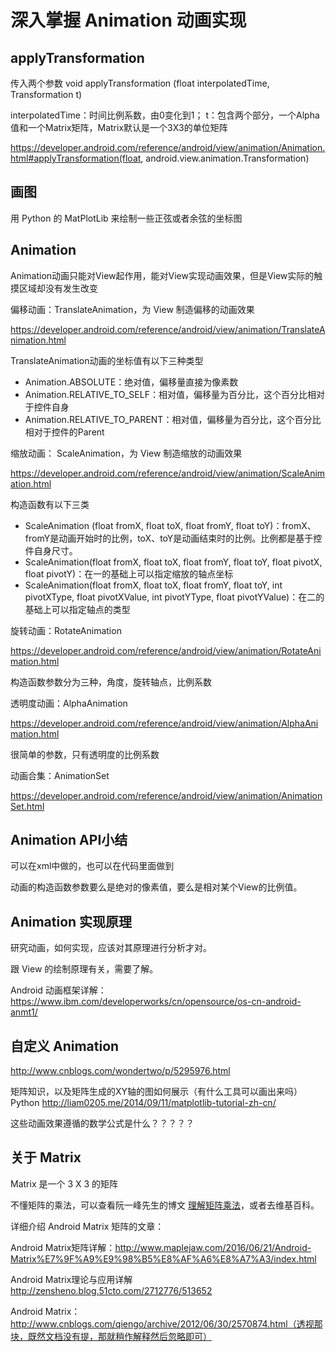 # 深入掌握 Animation 动画实现

## applyTransformation

传入两个参数 void applyTransformation (float interpolatedTime, Transformation t)

interpolatedTime：时间比例系数，由0变化到1；
t：包含两个部分，一个Alpha值和一个Matrix矩阵，Matrix默认是一个3X3的单位矩阵

https://developer.android.com/reference/android/view/animation/Animation.html#applyTransformation(float, android.view.animation.Transformation)

## 画图

用 Python 的 MatPlotLib 来绘制一些正弦或者余弦的坐标图

## Animation

Animation动画只能对View起作用，能对View实现动画效果，但是View实际的触摸区域却没有发生改变

偏移动画：TranslateAnimation，为 View 制造偏移的动画效果

https://developer.android.com/reference/android/view/animation/TranslateAnimation.html

TranslateAnimation动画的坐标值有以下三种类型

- Animation.ABSOLUTE：绝对值，偏移量直接为像素数
- Animation.RELATIVE_TO_SELF：相对值，偏移量为百分比，这个百分比相对于控件自身
- Animation.RELATIVE_TO_PARENT：相对值，偏移量为百分比，这个百分比相对于控件的Parent

缩放动画： ScaleAnimation，为 View 制造缩放的动画效果

https://developer.android.com/reference/android/view/animation/ScaleAnimation.html

构造函数有以下三类

- ScaleAnimation (float fromX, float toX, float fromY, float toY)：fromX、fromY是动画开始时的比例，toX、toY是动画结束时的比例。比例都是基于控件自身尺寸。
- ScaleAnimation(float fromX, float toX, float fromY, float toY, float pivotX, float pivotY)：在一的基础上可以指定缩放的轴点坐标
- ScaleAnimation(float fromX, float toX, float fromY, float toY, int pivotXType, float pivotXValue, int pivotYType, float pivotYValue)：在二的基础上可以指定轴点的类型

旋转动画：RotateAnimation

https://developer.android.com/reference/android/view/animation/RotateAnimation.html

构造函数参数分为三种，角度，旋转轴点，比例系数

透明度动画：AlphaAnimation

https://developer.android.com/reference/android/view/animation/AlphaAnimation.html

很简单的参数，只有透明度的比例系数

动画合集：AnimationSet

https://developer.android.com/reference/android/view/animation/AnimationSet.html

## Animation API小结

可以在xml中做的，也可以在代码里面做到

动画的构造函数参数要么是绝对的像素值，要么是相对某个View的比例值。

## Animation 实现原理

研究动画，如何实现，应该对其原理进行分析才对。

跟 View 的绘制原理有关，需要了解。

Android 动画框架详解：https://www.ibm.com/developerworks/cn/opensource/os-cn-android-anmt1/

## 自定义 Animation

http://www.cnblogs.com/wondertwo/p/5295976.html

矩阵知识，以及矩阵生成的XY轴的图如何展示（有什么工具可以画出来吗）Python http://liam0205.me/2014/09/11/matplotlib-tutorial-zh-cn/

这些动画效果遵循的数学公式是什么？？？？？

## 关于 Matrix

Matrix 是一个 3 X 3 的矩阵

不懂矩阵的乘法，可以查看阮一峰先生的博文 [理解矩阵乘法](http://www.ruanyifeng.com/blog/2015/09/matrix-multiplication.html)，或者去维基百科。

详细介绍 Android Matrix 矩阵的文章：

Android Matrix矩阵详解：http://www.maplejaw.com/2016/06/21/Android-Matrix%E7%9F%A9%E9%98%B5%E8%AF%A6%E8%A7%A3/index.html

Android Matrix理论与应用详解 http://zensheno.blog.51cto.com/2712776/513652

Android Matrix：http://www.cnblogs.com/qiengo/archive/2012/06/30/2570874.html（透视那块，既然文档没有提，那就稍作解释然后忽略即可）
